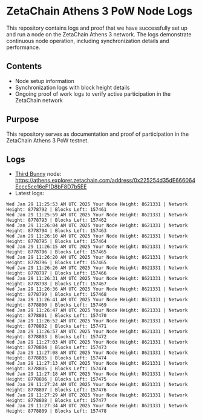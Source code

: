 # ZetaChain Athens 3 PoW Node Logs
This repository contains logs and proof that we have successfully set up and run a node on the ZetaChain Athens 3 network. The logs demonstrate continuous node operation, including synchronization details and performance.

## Contents
- Node setup information
- Synchronization logs with block height details
- Ongoing proof of work logs to verify active participation in the ZetaChain network

## Purpose
This repository serves as documentation and proof of participation in the ZetaChain Athens 3 PoW testnet.

## Logs

- [Third Bunny](https://thirdbunny.xyz/) node: https://athens.explorer.zetachain.com/address/0x225254d35dE666064Eccc5ce16eF1D8bF8D7b5EE
- Latest logs:
```
Wed Jan 29 11:25:53 AM UTC 2025 Your Node Height: 8621331 | Network Height: 8778792 | Blocks Left: 157461
Wed Jan 29 11:25:59 AM UTC 2025 Your Node Height: 8621331 | Network Height: 8778793 | Blocks Left: 157462
Wed Jan 29 11:26:04 AM UTC 2025 Your Node Height: 8621331 | Network Height: 8778794 | Blocks Left: 157463
Wed Jan 29 11:26:10 AM UTC 2025 Your Node Height: 8621331 | Network Height: 8778795 | Blocks Left: 157464
Wed Jan 29 11:26:15 AM UTC 2025 Your Node Height: 8621331 | Network Height: 8778796 | Blocks Left: 157465
Wed Jan 29 11:26:20 AM UTC 2025 Your Node Height: 8621331 | Network Height: 8778796 | Blocks Left: 157465
Wed Jan 29 11:26:26 AM UTC 2025 Your Node Height: 8621331 | Network Height: 8778797 | Blocks Left: 157466
Wed Jan 29 11:26:31 AM UTC 2025 Your Node Height: 8621331 | Network Height: 8778798 | Blocks Left: 157467
Wed Jan 29 11:26:36 AM UTC 2025 Your Node Height: 8621331 | Network Height: 8778799 | Blocks Left: 157468
Wed Jan 29 11:26:41 AM UTC 2025 Your Node Height: 8621331 | Network Height: 8778800 | Blocks Left: 157469
Wed Jan 29 11:26:47 AM UTC 2025 Your Node Height: 8621331 | Network Height: 8778801 | Blocks Left: 157470
Wed Jan 29 11:26:52 AM UTC 2025 Your Node Height: 8621331 | Network Height: 8778802 | Blocks Left: 157471
Wed Jan 29 11:26:57 AM UTC 2025 Your Node Height: 8621331 | Network Height: 8778803 | Blocks Left: 157472
Wed Jan 29 11:27:03 AM UTC 2025 Your Node Height: 8621331 | Network Height: 8778804 | Blocks Left: 157473
Wed Jan 29 11:27:08 AM UTC 2025 Your Node Height: 8621331 | Network Height: 8778805 | Blocks Left: 157474
Wed Jan 29 11:27:13 AM UTC 2025 Your Node Height: 8621331 | Network Height: 8778805 | Blocks Left: 157474
Wed Jan 29 11:27:18 AM UTC 2025 Your Node Height: 8621331 | Network Height: 8778806 | Blocks Left: 157475
Wed Jan 29 11:27:24 AM UTC 2025 Your Node Height: 8621331 | Network Height: 8778807 | Blocks Left: 157476
Wed Jan 29 11:27:29 AM UTC 2025 Your Node Height: 8621331 | Network Height: 8778808 | Blocks Left: 157477
Wed Jan 29 11:27:34 AM UTC 2025 Your Node Height: 8621331 | Network Height: 8778809 | Blocks Left: 157478
```
